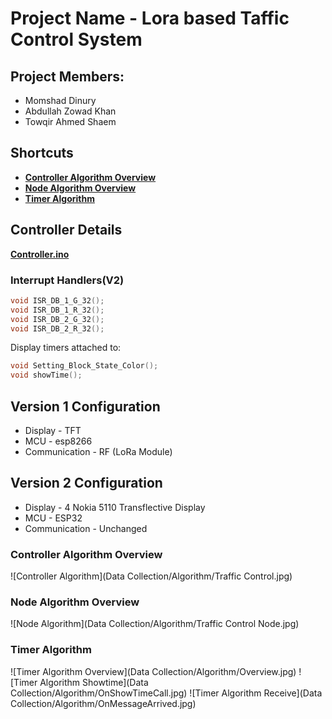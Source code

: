 # Project Name - Lora based Taffic Control System

## Project Members:
* Momshad Dinury
* Abdullah Zowad Khan
* Towqir Ahmed Shaem

## Shortcuts
* [**Controller Algorithm Overview**](#controller-algorithm-overview)
* [**Node Algorithm Overview**](#node-algorithm-overview)
* [**Timer Algorithm**](#timer-algorithm)

## Controller Details

[**Controller.ino**](https://gitlab.com/Momshad/Lora-Traffic-Control-System/blob/Controller-Adjustments-Timers-Displays/Controller/Controller.ino)

### Interrupt Handlers(V2)

```cpp
void ISR_DB_1_G_32();
void ISR_DB_1_R_32();
void ISR_DB_2_G_32();
void ISR_DB_2_R_32();
```

Display timers attached to:
```cpp
void Setting_Block_State_Color();
void showTime();
```

## Version 1 Configuration

* Display - TFT
* MCU - esp8266
* Communication - RF (LoRa Module)

## Version 2 Configuration

* Display - 4 Nokia 5110 Transflective Display
* MCU - ESP32
* Communication - Unchanged

### Controller Algorithm Overview
![Controller Algorithm](Data Collection/Algorithm/Traffic Control.jpg)

### Node Algorithm Overview
![Node Algorithm](Data Collection/Algorithm/Traffic Control Node.jpg)    

### Timer Algorithm
![Timer Algorithm Overview](Data Collection/Algorithm/Overview.jpg)
![Timer Algorithm Showtime](Data Collection/Algorithm/OnShowTimeCall.jpg)
![Timer Algorithm Receive](Data Collection/Algorithm/OnMessageArrived.jpg)